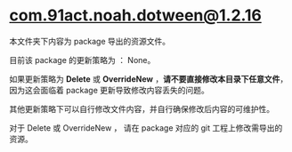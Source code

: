 # com.91act.noah.dotween@1.2.16

本文件夹下内容为 package 导出的资源文件。

目前该 package 的更新策略为 ： None。

如果更新策略为 **Delete** 或 **OverrideNew** ，**请不要直接修改本目录下任意文件**，因为这会面临着 package 更新导致修改内容丢失的问题。

其他更新策略下可以自行修改文件内容，并自行确保修改后内容的可维护性。

对于 Delete 或 OverrideNew ， 请在 package 对应的 git 工程上修改需导出的资源。

